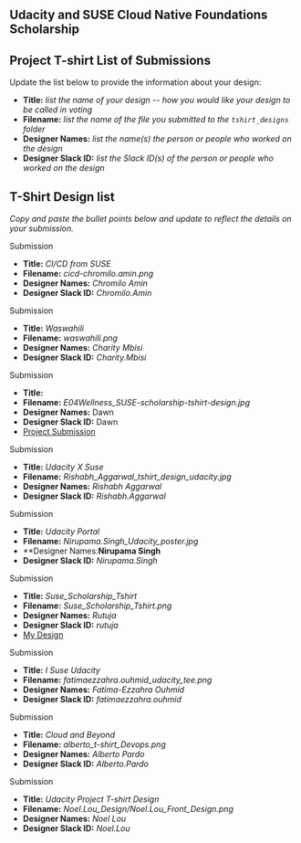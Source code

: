 ## Udacity and SUSE Cloud Native Foundations Scholarship
## Project T-shirt List of Submissions

Update the list below to provide the information about your design:

* **Title:** *list the name of your design -- how you would like your design to be called in voting*
* **Filename:** *list the name of the file you submitted to the `tshirt_designs` folder*
* **Designer Names:** *list the name(s) the person or people who worked on the design*
* **Designer Slack ID:** *list the Slack ID(s) of the person or people who worked on the design*

## T-Shirt Design list
*Copy and paste the bullet points below and update to reflect the details on your submission.*


Submission

* **Title:** *CI/CD from SUSE*
* **Filename:** *cicd-chromilo.amin.png*
* **Designer Names:** *Chromilo Amin*
* **Designer Slack ID:** *Chromilo.Amin*


Submission

* **Title:** *Waswahili*
* **Filename:** *waswahili.png*
* **Designer Names:** *Charity Mbisi*
* **Designer Slack ID:** *Charity.Mbisi*

Submission

* **Title:** 
* **Filename:** *E04Wellness_SUSE-scholarship-tshirt-design.jpg*
* **Designer Names:** Dawn
* **Designer Slack ID:** Dawn
* [Project Submission](https://github.com/EO4wellness/udacity_suse_project_tshirt/blob/master/tshirt_designs/EO4Wellness_SUSE-scholarship-tshirt-design1.jpg)

Submission

* **Title:** *Udacity X Suse*
* **Filename:** *Rishabh_Aggarwal_tshirt_design_udacity.jpg*
* **Designer Names:** *Rishabh Aggarwal*
* **Designer Slack ID:** *Rishabh.Aggarwal*

Submission

* **Title:** *Udacity Portal*
* **Filename:** *Nirupama.Singh_Udacity_poster.jpg*
* **Designer Names:**Nirupama Singh**
* **Designer Slack ID:** *Nirupama.Singh*

Submission

* **Title:** *Suse_Scholarship_Tshirt*
* **Filename:** *Suse_Scholarship_Tshirt.png*
* **Designer Names:** *Rutuja*
* **Designer Slack ID:** *rutuja*
* [My Design](https://github.com/rutujaingole/udacity_suse_project_tshirt/blob/master/tshirt_designs/Suse_Scholarship_Tshirt.png)

Submission

* **Title:** *I Suse Udacity*
* **Filename:** *fatimaezzahra.ouhmid_udacity_tee.png*
* **Designer Names:** *Fatima-Ezzahra Ouhmid*
* **Designer Slack ID:** *fatimaezzahra.ouhmid*

Submission

* **Title:** *Cloud and Beyond*
* **Filename:** *alberto_t-shirt_Devops.png*
* **Designer Names:** *Alberto Pardo*
* **Designer Slack ID:** *Alberto.Pardo*

Submission

* **Title:** *Udacity Project T-shirt Design*
* **Filename:** *Noel.Lou_Design/Noel.Lou_Front_Design.png*
* **Designer Names:** *Noel Lou*
* **Designer Slack ID:** *Noel.Lou*
